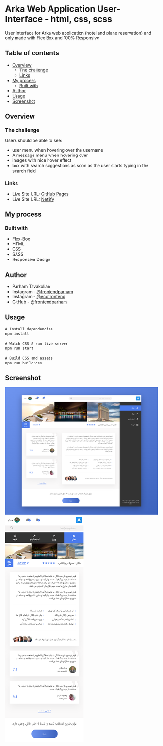 # Arka Web Application User-Interface - html, css, scss
User Interface for Arka web application (hotel and plane reservation) and only made with Flex Box and 100% Responsive

## Table of contents

- [Overview](#overview)
  - [The challenge](#the-challenge)
  - [Links](#links)
- [My process](#my-process)
  - [Built with](#built-with)
- [Author](#author)
- [Usage](#usage)
- [Screenshot](#screenshot)

## Overview

### The challenge

Users should be able to see:

- user menu when hovering over the username
- A message menu when hovering over 
- images with nice hover effect
- box with search suggestions as soon as the user starts typing in the search field

### Links

- Live Site URL: [GitHub Pages](https://frontendparham.github.io/Arka-Web-Application/)
- Live Site URL: [Netlify](https://arka.netlify.app/)

## My process

### Built with

- Flex-Box
- HTML
- CSS
- SASS
- Responsive Design

## Author

- Parham Tavakolian
- Instagram - [@frontendparham](https://www.instagram.com/frontendparham)
- Instagram - [@ecofrontend](https://www.instagram.com/ecofrontend)
- GitHub - [@frontendparham](https://www.github.com/frontendparham)

## Usage

```
# Install dependencies
npm install

# Watch CSS & run live server
npm run start

# Build CSS and assets
npm run build:css
```

## Screenshot

![](./screenshot1.png)
![](./screenshot2.png)